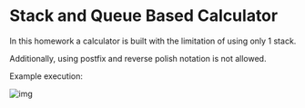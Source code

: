 # Stack and Queue Based Calculator
In this homework a calculator is built with the limitation of using only 1 stack. 

Additionally, using postfix and reverse polish notation is not allowed. 

Example execution:

![img](https://i.imgur.com/zQQUN2q.png)

